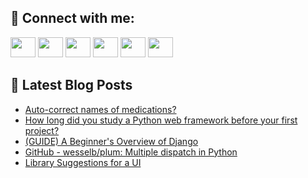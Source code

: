## 🔎 Connect with me:
[<img height="32" width="40" src="https://cdn.jsdelivr.net/npm/simple-icons@v5/icons/telegram.svg" />](https://t.me/bullbesh)
[<img height="32" width="40" src="https://cdn.jsdelivr.net/npm/simple-icons@v5/icons/vk.svg" />](https://vk.com/bullbesh)
[<img height="32" width="40" src="https://cdn.jsdelivr.net/npm/simple-icons@v5/icons/twitter.svg" />](https://twitter.com/bullbesh1)
[<img height="32" width="40" src="https://cdn.jsdelivr.net/npm/simple-icons@v5/icons/instagram.svg" />](https://www.instagram.com/bullbesh)
[<img height="32" width="40" src="https://cdn.jsdelivr.net/npm/simple-icons@v5/icons/reddit.svg" />](https://www.reddit.com/user/bullbesh)
[<img height="32" width="40" src="https://cdn.jsdelivr.net/npm/simple-icons@v5/icons/youtube.svg" />](https://www.youtube.com/channel/UCtfjRs6uzgq5mfm8S06WTcg)

## 📕 Latest Blog Posts
<!-- BLOG-POST-LIST:START -->
- [Auto-correct names of medications?](https://www.reddit.com/r/Python/comments/v9gbex/autocorrect_names_of_medications/)
- [How long did you study a Python web framework before your first project?](https://www.reddit.com/r/Python/comments/v9frgd/how_long_did_you_study_a_python_web_framework/)
- [&lpar;GUIDE&rpar; A Beginner&#39;s Overview of Django](https://www.reddit.com/r/Python/comments/v9f9by/guide_a_beginners_overview_of_django/)
- [GitHub - wesselb/plum: Multiple dispatch in Python](https://www.reddit.com/r/Python/comments/v9d6pm/github_wesselbplum_multiple_dispatch_in_python/)
- [Library Suggestions for a UI](https://www.reddit.com/r/Python/comments/v9b9o9/library_suggestions_for_a_ui/)
<!-- BLOG-POST-LIST:END -->
